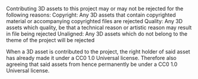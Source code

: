 Contributing 3D assets to this project may or may not be rejected for the following reasons:
	Copyright:  Any 3D assets that contain copyrighted material or accompanying copyrighted files are rejected
	Quality:    Any 3D assets which quality, be that a technical reason or artistic reason may result in file being rejected 
	Unaligned:  Any 3D assets which do not belong to the theme of the project will be rejected

When a 3D asset is contributed to the project, the right holder of said asset has already made it under a CC0 1.0 Universal license. Therefore also agreeing that said assets from hence permanently be under a CC0 1.0 Universal license.
